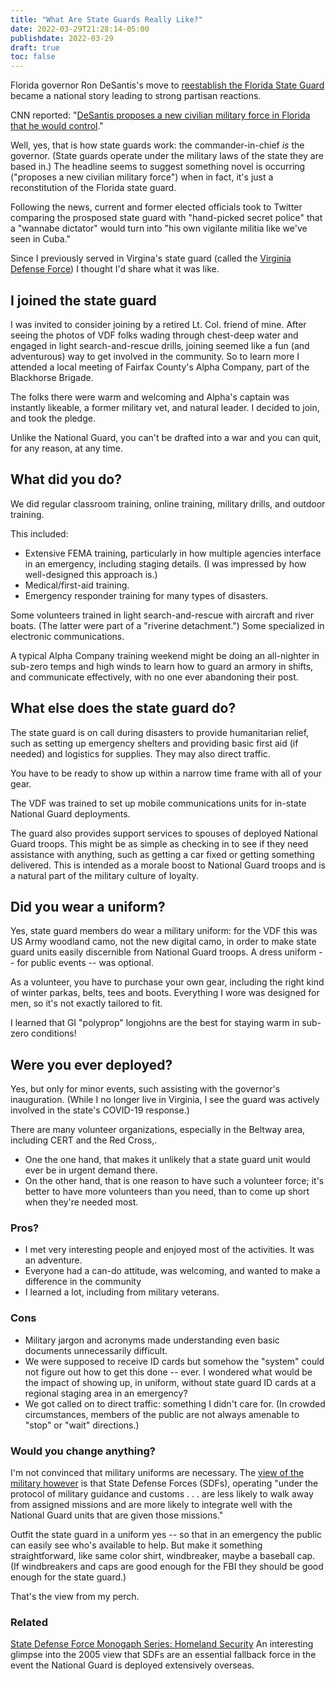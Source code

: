 ```yaml
---
title: "What Are State Guards Really Like?"
date: 2022-03-29T21:28:14-05:00
publishdate: 2022-03-29
draft: true
toc: false
---
```


Florida governor Ron DeSantis's move to <a href="[https://www.flgov.com/2022/06/15/governor-ron-desantis-unveils-the-florida-state-guard/](https://flsg.myflorida.com/)" target="blank">reestablish the Florida State Guard</a> became a national story leading to strong partisan reactions.

CNN reported: "<a href="https://www.cnn.com/2021/12/02/politics/florida-state-guard-desantis/index.html" target="blank">DeSantis proposes a new civilian military force in Florida that he would control</a>."

Well, yes, that is how state guards work: the commander-in-chief <em>is</em> the governor. (State guards operate under the military laws of the state they are based in.) The headline seems to suggest something novel is occurring ("proposes a new civilian military force") when in fact, it's just a reconstitution of the Florida state guard.

Following the news, current and former elected officials took to Twitter comparing the prosposed state guard with "hand-picked secret police" that a "wannabe dictator" would turn into "his own vigilante militia like we've seen in Cuba." 

Since I previously served in Virgina's state guard (called the <a href="https://va.ng.mil/Va-Defense-Force/" target="blank">Virginia Defense Force</a>) I thought I'd share what it was like.

## I joined the state guard

I was invited to consider joining by a retired Lt. Col. friend of mine. After seeing the photos of VDF folks wading through chest-deep water and engaged in light search-and-rescue drills, joining seemed like a fun (and adventurous) way to get involved in the community. So to learn more I attended a local meeting of Fairfax County's Alpha Company, part of the Blackhorse Brigade.

The folks there were warm and welcoming and Alpha's captain was instantly likeable, a former military vet, and natural leader. I decided to join, and took the pledge.  

Unlike the National Guard, you can't be drafted into a war and you can quit, for any reason, at any time.

## What did you do? 

We did regular classroom training, online training, military drills, and outdoor training.

This included: 

* Extensive FEMA training, particularly in how multiple agencies interface in an emergency, including staging details. (I was impressed by how well-designed this approach is.)
* Medical/first-aid training.
* Emergency responder training for many types of disasters.

Some volunteers trained in light search-and-rescue with aircraft and river boats. (The latter were part of a "riverine detachment.") Some specialized in electronic communications.

A typical Alpha Company training weekend might be doing an all-nighter in sub-zero temps and high winds to learn how to guard an armory in shifts, and communicate effectively, with no one ever abandoning their post.


## What else does the state guard do? 

The state guard is on call during disasters to provide humanitarian relief, such as setting up emergency shelters and providing basic first aid (if needed) and logistics for supplies. They may also direct traffic. 

You have to be ready to show up within a narrow time frame with all of your gear. 

The VDF was trained to set up mobile communications units for in-state National Guard deployments.

The guard also provides support services to spouses of deployed National Guard troops. This might be as simple as checking in to see if they need assistance with anything, such as getting a car fixed or getting something delivered. This is intended as a morale boost to National Guard troops and is a natural part of the military culture of loyalty.

## Did you wear a uniform?

Yes, state guard members do wear a military uniform: for the VDF this was US Army woodland camo, not the new digital camo, in order to make state guard units easily discernible from National Guard troops. A dress uniform -- for public events -- was optional.

As a volunteer, you have to purchase your own gear, including the right kind of winter parkas, belts, tees and boots. Everything I wore was designed for men, so it's not exactly tailored to fit.

I learned that GI "polyprop" longjohns are the best for staying warm in sub-zero conditions!

## Were you ever deployed? 

Yes, but only for minor events, such assisting with the governor's inauguration. (While I no longer live in Virginia, I see the guard was actively involved in the state's COVID-19 response.) 

There are many volunteer organizations, especially in the Beltway area, including CERT and the Red Cross,.
* One the one hand, that makes it unlikely that a state guard unit would ever be in urgent demand there.
* On the other hand, that is one reason to have such a volunteer force; it's better to have more volunteers than you need, than to come up short when they're needed most.

### Pros? 

* I met very interesting people and enjoyed most of the activities. It was an adventure.
* Everyone had a can-do attitude, was welcoming, and wanted to make a difference in the community
* I learned a lot, including from military veterans.

### Cons

* Military jargon and acronyms made understanding even basic documents unnecessarily difficult. 
* We were supposed to receive ID cards but somehow the "system" could not figure out how to get this done -- ever. I wondered what would be the impact of showing up, in uniform, without state guard ID cards at a regional staging area in an emergency?
* We got called on to direct traffic: something I didn't care for. (In crowded circumstances, members of the public are not always amenable to "stop" or "wait" directions.)

### Would you change anything?

I'm not convinced that military uniforms are necessary. The <a href="https://apps.dtic.mil/sti/pdfs/ADA494465.pdf" target="blank">view of the military however</a> is that State Defense Forces (SDFs), operating "under the protocol of military guidance and customs . . . are less likely to walk away from assigned missions and are more likely to integrate well with the National Guard units that are given those missions."

Outfit the state guard in a uniform yes -- so that in an emergency the public can easily see who's available to help. But make it something straightforward, like same color shirt, windbreaker, maybe a baseball cap. (If windbreakers and caps are good enough for the FBI they should be good enough for the state guard.) 

That's the view from my perch.

### Related

<a href="https://apps.dtic.mil/sti/pdfs/ADA494465.pdf" target="blank">State Defense Force Monogaph Series: Homeland Security</a>
An interesting glimpse into the 2005 view that SDFs are an essential fallback force in the event the National Guard is deployed extensively overseas.
